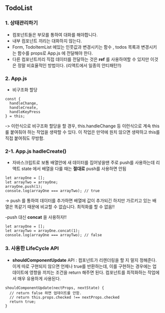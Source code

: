 ## TodoList

### 1. 상태관리하기

- 컴포넌트들은 부모를 통하여 대화를 해야합니다.
- 내부 컴포넌트 끼리는 대화하지 않는다.
- Form, TodoItemList 에있는 인풋값과 변경시키는 함수 , todos 목록과 변경시키는 함수를 props로 App.js 에 전달해야 한다.
- 다른 컴포넌트끼리 직접 데이터를 전달하는 것은 **ref** 를 사용하여할 수 있지만 이것은 정말 비효율적인 방법이다. (리액트에서 일종의 안티패턴!!)

### 2. App.js

- 비구조화 할당
```
const {
  handleChange,
  handleCreate,
  handleKeyPress
} = this;
```
-> 이런식으로 비구조화 할당을 할 경우, this.handleChange 등 이런식으로 계속 this 룰 붙여줘야 하는 작업을 생략할 수 있다.
   이 작업은 만약에 원치 않으면 생략하고 this를 직접 붙여줘도 무방함.

### 2-1. App.js hadleCreate()

- 자바스크립트로 보통 배열안에 새 데이터를 집어넣을땐 주로 push를 사용하는데 리액트 state 에서 배열을 다룰 때는 **절대로** push를 사용하면 안됨 
```
let arrayOne = [];
let arrayTwo = arrayOne;
arrayOne.push(1);
console.log(arrayOne === arrayTwo); // true
```
-> push 를 통하여 데이터를 추가하면 배열에 값이 추가되긴 하지만 가르키고 있는 배열은 똑같기 때문에 비교할 수 없습니다. 최적화를 할 수 없음!!

-push 대신 **concat** 을 사용하자!!
```
let arrayOne = [];
let arrayTwo = arrayOne.concat(1);
console.log(arrayOne === arrayTwo); // false
```

### 3. 사용한 LifeCycle API
- **shouldComponentUpdate** API : 컴포넌트가 리렌더링을 할 지 말지 정해준다. 이게 따로 구현되지 않으면 언제나 true를 반환하는데, 이를 구현하는 경우에는 업데이트에 영향을 끼치는 조건을 return 해주면 된다.
컴포넌트를 최적화하는 작업에서 매우 유용하게 사용된다.
```
shouldComponentUpdate(nectProps, nextState) {
  // return false 하면 업데이트를 안함.
  // return this.props.checked !== nextProps.checked
  return true;
}
